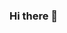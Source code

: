 ### Hi there 👋

<!--
**Varun-Kumar-Singh/Varun-Kumar-Singh** is a ✨ _special_ ✨ repository because its `README.md` (this file) appears on your GitHub profile.

Here are some ideas to get you started:

- 🔭 I’m currently working on ...webDev
- 🌱 I’m currently learning ...appDev
- 👯 I’m looking to collaborate on ...Dev projects
- 📫 How to reach me: ...25012003.vs@gmail.com
-->
